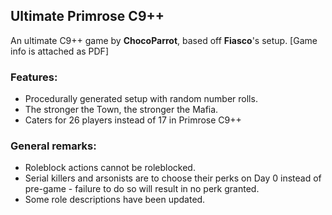 ## Ultimate Primrose C9++
An ultimate C9++ game by **ChocoParrot**, based off **Fiasco**'s setup.
[Game info is attached as PDF]

### Features:
- Procedurally generated setup with random number rolls.
- The stronger the Town, the stronger the Mafia.
- Caters for 26 players instead of 17 in Primrose C9++

### General remarks:
- Roleblock actions cannot be roleblocked.
- Serial killers and arsonists are to choose their perks on Day 0 instead of pre-game - failure to do so will result in no perk granted.
- Some role descriptions have been updated.
